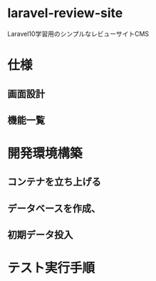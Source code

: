 # laravel-review-site
Laravel10学習用のシンプルなレビューサイトCMS

# 仕様
## 画面設計

## 機能一覧

# 開発環境構築
## コンテナを立ち上げる

## データベースを作成、

## 初期データ投入

# テスト実行手順
